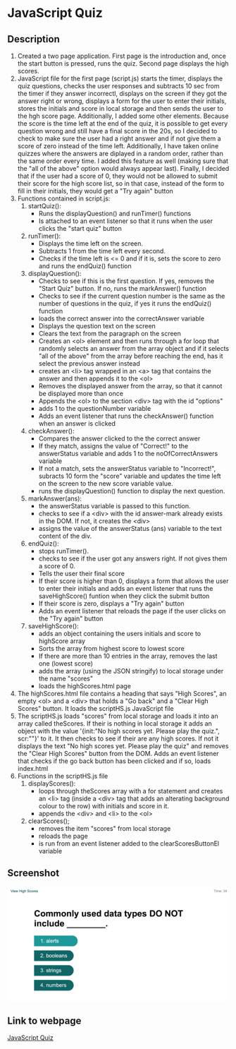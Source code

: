 # JavaScript Quiz

## Description
1. Created a two page application. First page is the introduction and, once the start button is pressed, runs the quiz. Second page displays the high scores.
2. JavaScript file for the first page (script.js) starts the timer, displays the quiz questions, checks the user responses and subtracts 10 sec from the timer if they answer incorrectl, displays on the screen if they got the answer right or wrong, displays a form for the user to enter their initials, stores the initials and score in local storage and then sends the user to the hgh score page. Additionally, I added some other elements. Because the score is the time left at the end of the quiz, it is possible to get every question wrong and still have a final score in the 20s, so I decided to check to make sure the user had a right answer and if not give them a score of zero instead of the time left. Additionally, I have taken online quizzes where the answers are diplayed in a random order, rather than the same order every time. I added this feature as well (making sure that the "all of the above" option would always appear last). Finally, I decided that if the user had a score of 0, they would not be allowed to submit their score for the high score list, so in that case, instead of the form to fill in their initials, they would get a "Try again" button
3. Functions contained in script.js:
    1. startQuiz():
        * Runs the displayQuestion() and runTimer() functions
        * Is attached to an event listener so that it runs when the user clicks the "start quiz" button
    2. runTimer():
        * Displays the time left on the screen.
        * Subtracts 1 from the time left every second.
        * Checks if the time left is <= 0 and if it is, sets the score to zero and runs the endQuiz() function
    3. displayQuestion(): 
        * Checks to see if this is the first question. If yes, removes the "Start Quiz" button. If no, runs the markAnswer() function
        * Checks to see if the current question number is the same as the number of questions in the quiz, if yes it runs the endQuiz() function
        * loads the correct answer into the correctAnswer variable
        * Displays the question text on the screen
        * Clears the text from the paragraph on the screen
        * Creates an \<ol> element and then runs through a for loop that randomly selects an answer from the array object and if it selects "all of the above" from the array before reaching the end, has it select the previous answer instead
        * creates an \<li> tag wrapped in an \<a> tag that contains the answer and then appends it to the \<ol>
        * Removes the displayed answer from the array, so that it cannot be displayed more than once
        * Appends the \<ol> to the section \<div> tag with the id "options"
        * adds 1 to the questionNumber variable
        * Adds an event listener that runs the checkAnswer() function when an answer is clicked
    4. checkAnswer(): 
        * Compares the answer clicked to the the correct answer
        * If they match, assigns the value of "Correct!" to the answerStatus variable and adds 1 to the noOfCorrectAnswers variable
        * If not a match, sets the answerStatus variable to "Incorrect!", subracts 10 form the "score" variable and updates the time left on the screen to the new score variable value.
        * runs the displayQuestion() function to display the next question.
    5. markAnswer(ans):
        * the answerStatus variable is passed to this function. 
        * checks to see if a \<div> with the id answer-mark already exists in the DOM. If not, it creates the \<div>
        * assigns the value of the answerStatus (ans) variable to the text content of the div.
    6. endQuiz():
        * stops runTimer().
        * checks to see if the user got any answers right. If not gives them a score of 0.
        * Tells the user their final score
        * If their score is higher than 0, displays a form that allows the user to enter their initials and adds an event listener that runs the saveHighScore() funtion when they click the submit button
        * If their score is zero, displays a "Try again" button
        * Adds an event listener that reloads the page if the user clicks on the "Try again" button
    7. saveHighScore():
        * adds an object containing the users initials and score to highScore array
        * Sorts the array from highest score to lowest score
        * If there are more than 10 entries in the array, removes the last one (lowest score)
        * adds the array (using the JSON stringify) to local storage under the name "scores"
        * loads the highScores.html page
4. The highScores.html file contains a heading that says "High Scores", an empty \<ol> and a \<div> that holds a "Go back" and a "Clear High Scores" button. It loads the scriptHS.js JavaScript file
5. The scriptHS.js loads "scores" from local storage and loads it into an array called theScores. If their is nothing in local storage it adds an object with the value '{init:"No high scores yet. Please play the quiz.", scr:""}' to it. It then checks to see if their are any high scores. If not it displays the text "No high scores yet. Please play the quiz" and removes the "Clear High Scores" button from the DOM. Adds an event listener that checks if the go back button has been clicked and if so, loads index.html
6. Functions in the scriptHS.js file
    1. displayScores():
        * loops through theScores array with a for statement and creates an \<li> tag (inside a \<div> tag that adds an alterating background colour to the row) with initials and score in it. 
        * appends the \<div> and \<li> to the \<ol>
    2. clearScores();
        * removes the item "scores" from local storage
        * reloads the page
        * is run from an event listener added to the clearScoresButtonEl variable

## Screenshot
![](./assets/images/screenshot.png)

## Link to webpage
[JavaScript Quiz](https://e-p-n.github.io/jsQuiz)
